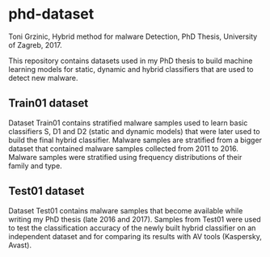 # phd-dataset

Toni Grzinic, Hybrid method for malware Detection, PhD Thesis,
University of Zagreb, 2017.

This repository contains datasets used in my PhD thesis to build machine
learning models for static, dynamic and hybrid classifiers that are used to
detect new malware.

## Train01 dataset

Dataset Train01 contains stratified malware samples used to learn basic
classifiers S, D1 and D2 (static and dynamic models) that were later used  to 
build the final hybrid classifier. Malware samples are stratified from
a bigger dataset that contained malware samples collected from 2011 to 2016.
Malware samples were stratified using frequency distributions of their family
and type.

## Test01 dataset

Dataset Test01 contains malware samples that become available while writing
my PhD thesis (late 2016 and 2017). Samples from Test01 were used to test the
classification accuracy of the newly built hybrid classifier on an independent
dataset and for comparing its results with AV tools (Kaspersky, Avast).
